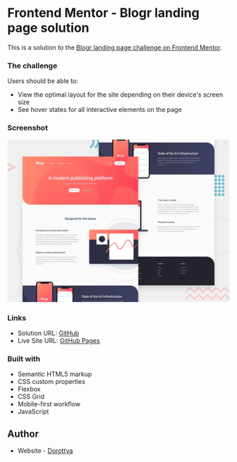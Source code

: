 # Frontend Mentor - Blogr landing page solution

This is a solution to the [Blogr landing page challenge on Frontend Mentor](https://www.frontendmentor.io/challenges/blogr-landing-page-EX2RLAApP).

### The challenge

Users should be able to:

- View the optimal layout for the site depending on their device's screen size
- See hover states for all interactive elements on the page

### Screenshot

![](./desktop-preview.jpg)

### Links

- Solution URL: [GitHub](https://github.com/DorottyaB/blogr-landing-page)
- Live Site URL: [GitHub Pages](https://dorottyab.github.io/blogr-landing-page/)

### Built with

- Semantic HTML5 markup
- CSS custom properties
- Flexbox
- CSS Grid
- Mobile-first workflow
- JavaScript

## Author

- Website - [Dorottya](https://github.com/DorottyaB/)
